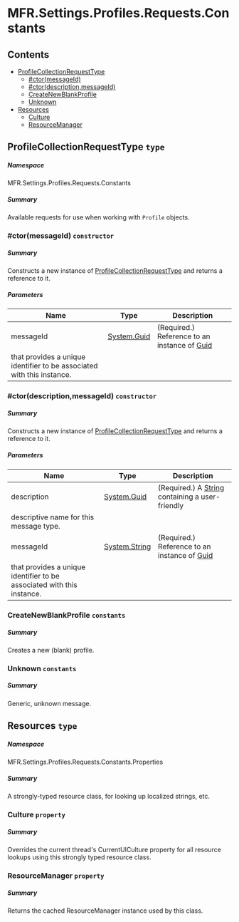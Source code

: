 <a name='assembly'></a>
# MFR.Settings.Profiles.Requests.Constants

## Contents

- [ProfileCollectionRequestType](#T-MFR-Settings-Profiles-Requests-Constants-ProfileCollectionRequestType 'MFR.Settings.Profiles.Requests.Constants.ProfileCollectionRequestType')
  - [#ctor(messageId)](#M-MFR-Settings-Profiles-Requests-Constants-ProfileCollectionRequestType-#ctor-System-Guid- 'MFR.Settings.Profiles.Requests.Constants.ProfileCollectionRequestType.#ctor(System.Guid)')
  - [#ctor(description,messageId)](#M-MFR-Settings-Profiles-Requests-Constants-ProfileCollectionRequestType-#ctor-System-Guid,System-String- 'MFR.Settings.Profiles.Requests.Constants.ProfileCollectionRequestType.#ctor(System.Guid,System.String)')
  - [CreateNewBlankProfile](#F-MFR-Settings-Profiles-Requests-Constants-ProfileCollectionRequestType-CreateNewBlankProfile 'MFR.Settings.Profiles.Requests.Constants.ProfileCollectionRequestType.CreateNewBlankProfile')
  - [Unknown](#F-MFR-Settings-Profiles-Requests-Constants-ProfileCollectionRequestType-Unknown 'MFR.Settings.Profiles.Requests.Constants.ProfileCollectionRequestType.Unknown')
- [Resources](#T-MFR-Settings-Profiles-Requests-Constants-Properties-Resources 'MFR.Settings.Profiles.Requests.Constants.Properties.Resources')
  - [Culture](#P-MFR-Settings-Profiles-Requests-Constants-Properties-Resources-Culture 'MFR.Settings.Profiles.Requests.Constants.Properties.Resources.Culture')
  - [ResourceManager](#P-MFR-Settings-Profiles-Requests-Constants-Properties-Resources-ResourceManager 'MFR.Settings.Profiles.Requests.Constants.Properties.Resources.ResourceManager')

<a name='T-MFR-Settings-Profiles-Requests-Constants-ProfileCollectionRequestType'></a>
## ProfileCollectionRequestType `type`

##### Namespace

MFR.Settings.Profiles.Requests.Constants

##### Summary

Available requests for use when working with `Profile` objects.

<a name='M-MFR-Settings-Profiles-Requests-Constants-ProfileCollectionRequestType-#ctor-System-Guid-'></a>
### #ctor(messageId) `constructor`

##### Summary

Constructs a new instance of
[ProfileCollectionRequestType](#T-MFR-Settings-Profiles-Requests-Constants-ProfileCollectionRequestType 'MFR.Settings.Profiles.Requests.Constants.ProfileCollectionRequestType')
and returns a reference to it.

##### Parameters

| Name | Type | Description |
| ---- | ---- | ----------- |
| messageId | [System.Guid](http://msdn.microsoft.com/query/dev14.query?appId=Dev14IDEF1&l=EN-US&k=k:System.Guid 'System.Guid') | (Required.) Reference to an instance of [Guid](http://msdn.microsoft.com/query/dev14.query?appId=Dev14IDEF1&l=EN-US&k=k:System.Guid 'System.Guid')
that provides a unique identifier to be associated with this instance. |

<a name='M-MFR-Settings-Profiles-Requests-Constants-ProfileCollectionRequestType-#ctor-System-Guid,System-String-'></a>
### #ctor(description,messageId) `constructor`

##### Summary

Constructs a new instance of
[ProfileCollectionRequestType](#T-MFR-Settings-Profiles-Requests-Constants-ProfileCollectionRequestType 'MFR.Settings.Profiles.Requests.Constants.ProfileCollectionRequestType')
and returns a reference to it.

##### Parameters

| Name | Type | Description |
| ---- | ---- | ----------- |
| description | [System.Guid](http://msdn.microsoft.com/query/dev14.query?appId=Dev14IDEF1&l=EN-US&k=k:System.Guid 'System.Guid') | (Required.) A [String](http://msdn.microsoft.com/query/dev14.query?appId=Dev14IDEF1&l=EN-US&k=k:System.String 'System.String') containing a user-friendly
descriptive name for this message type. |
| messageId | [System.String](http://msdn.microsoft.com/query/dev14.query?appId=Dev14IDEF1&l=EN-US&k=k:System.String 'System.String') | (Required.) Reference to an instance of [Guid](http://msdn.microsoft.com/query/dev14.query?appId=Dev14IDEF1&l=EN-US&k=k:System.Guid 'System.Guid')
that provides a unique identifier to be associated with this instance. |

<a name='F-MFR-Settings-Profiles-Requests-Constants-ProfileCollectionRequestType-CreateNewBlankProfile'></a>
### CreateNewBlankProfile `constants`

##### Summary

Creates a new (blank) profile.

<a name='F-MFR-Settings-Profiles-Requests-Constants-ProfileCollectionRequestType-Unknown'></a>
### Unknown `constants`

##### Summary

Generic, unknown message.

<a name='T-MFR-Settings-Profiles-Requests-Constants-Properties-Resources'></a>
## Resources `type`

##### Namespace

MFR.Settings.Profiles.Requests.Constants.Properties

##### Summary

A strongly-typed resource class, for looking up localized strings, etc.

<a name='P-MFR-Settings-Profiles-Requests-Constants-Properties-Resources-Culture'></a>
### Culture `property`

##### Summary

Overrides the current thread's CurrentUICulture property for all
  resource lookups using this strongly typed resource class.

<a name='P-MFR-Settings-Profiles-Requests-Constants-Properties-Resources-ResourceManager'></a>
### ResourceManager `property`

##### Summary

Returns the cached ResourceManager instance used by this class.
